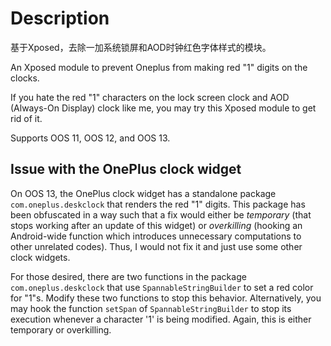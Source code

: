 # Description
基于Xposed，去除一加系统锁屏和AOD时钟红色字体样式的模块。

An Xposed module to prevent Oneplus from making red "1" digits on the clocks.

If you hate the red "1" characters on the lock screen clock and AOD (Always-On Display) clock like me, you may try this Xposed module to get rid of it.

Supports OOS 11, OOS 12, and OOS 13.

## Issue with the OnePlus clock widget
On OOS 13, the OnePlus clock widget has a standalone package `com.oneplus.deskclock` that renders the red "1" digits. This package has been obfuscated in a way such that a fix would either be *temporary* (that stops working after an update of this widget) or *overkilling* (hooking an Android-wide function which introduces unnecessary computations to other unrelated codes). Thus, I would not fix it and just use some other clock widgets.

For those desired, there are two functions in the package `com.oneplus.deskclock` that use `SpannableStringBuilder` to set a red color for "1"s. Modify these two functions to stop this behavior. Alternatively, you may hook the function `setSpan` of `SpannableStringBuilder` to stop its execution whenever a character '1' is being modified. Again, this is either temporary or overkilling.
